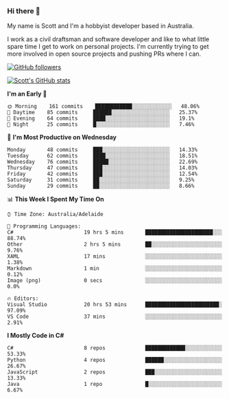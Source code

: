 ### Hi there 👋

My name is Scott and I'm a hobbyist developer based in Australia.

I work as a civil draftsman and software developer and like to what little spare time I get to work on personal projects. I'm currently trying to get more involved in open source projects and pushing PRs where I can. 

[![GitHub followers](https://img.shields.io/github/followers/puppetsw?label=Follow&style=social)](https://github.com/puppetsw?tab=followers)

[![Scott's GitHub stats](https://github-readme-stats.vercel.app/api?username=puppetsw&show_icons=true&theme=dark)](https://github.com/anuraghazra/github-readme-stats)

<!--START_SECTION:waka-->
**I'm an Early 🐤** 

```text
🌞 Morning    161 commits    ████████████░░░░░░░░░░░░░   48.06% 
🌆 Daytime    85 commits     ██████░░░░░░░░░░░░░░░░░░░   25.37% 
🌃 Evening    64 commits     ████░░░░░░░░░░░░░░░░░░░░░   19.1% 
🌙 Night      25 commits     █░░░░░░░░░░░░░░░░░░░░░░░░   7.46%

```
📅 **I'm Most Productive on Wednesday** 

```text
Monday       48 commits     ███░░░░░░░░░░░░░░░░░░░░░░   14.33% 
Tuesday      62 commits     ████░░░░░░░░░░░░░░░░░░░░░   18.51% 
Wednesday    76 commits     █████░░░░░░░░░░░░░░░░░░░░   22.69% 
Thursday     47 commits     ███░░░░░░░░░░░░░░░░░░░░░░   14.03% 
Friday       42 commits     ███░░░░░░░░░░░░░░░░░░░░░░   12.54% 
Saturday     31 commits     ██░░░░░░░░░░░░░░░░░░░░░░░   9.25% 
Sunday       29 commits     ██░░░░░░░░░░░░░░░░░░░░░░░   8.66%

```


📊 **This Week I Spent My Time On** 

```text
⌚︎ Time Zone: Australia/Adelaide

💬 Programming Languages: 
C#                       19 hrs 5 mins       ██████████████████████░░░   88.74% 
Other                    2 hrs 5 mins        ██░░░░░░░░░░░░░░░░░░░░░░░   9.76% 
XAML                     17 mins             ░░░░░░░░░░░░░░░░░░░░░░░░░   1.38% 
Markdown                 1 min               ░░░░░░░░░░░░░░░░░░░░░░░░░   0.12% 
Image (png)              0 secs              ░░░░░░░░░░░░░░░░░░░░░░░░░   0.0%

🔥 Editors: 
Visual Studio            20 hrs 53 mins      ████████████████████████░   97.09% 
VS Code                  37 mins             ░░░░░░░░░░░░░░░░░░░░░░░░░   2.91%

```

**I Mostly Code in C#** 

```text
C#                       8 repos             █████████████░░░░░░░░░░░░   53.33% 
Python                   4 repos             ██████░░░░░░░░░░░░░░░░░░░   26.67% 
JavaScript               2 repos             ███░░░░░░░░░░░░░░░░░░░░░░   13.33% 
Java                     1 repo              █░░░░░░░░░░░░░░░░░░░░░░░░   6.67%

```



<!--END_SECTION:waka-->

<!--
**puppetsw/puppetsw** is a ✨ _special_ ✨ repository because its `README.md` (this file) appears on your GitHub profile.

Here are some ideas to get you started:

- 🔭 I’m currently working on ...
- 🌱 I’m currently learning ...
- 👯 I’m looking to collaborate on ...
- 🤔 I’m looking for help with ...
- 💬 Ask me about ...
- 📫 How to reach me: ...
- 😄 Pronouns: ...
- ⚡ Fun fact: ...
-->
